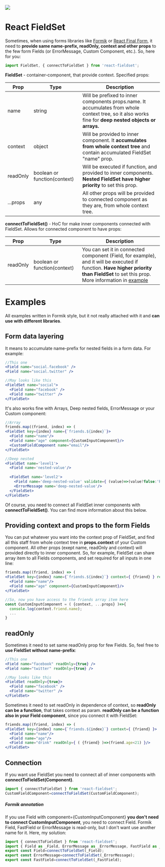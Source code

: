 [![](https://img.shields.io/npm/v/react-fieldset.svg?style=flat)](https://www.npmjs.com/package/react-fieldset)

# React FieldSet
Sometimes, when using forms libraries like [Formik](http://github.com/jaredpalmer/formik) or [React Final Form](https://github.com/final-form/react-final-form), it need to **provide same name-prefix, readOnly, context and other props** to the few form Fields (or ErrorMessage, Custom Component, etc.). So, here for you: 
```javascript
import FieldSet, { connectToFieldSet } from 'react-fieldset';
```
**FieldSet** - container-component, that provide context. Specified props:

Prop | Type | Description
-----|------|-----------
name | string | Will be prefixed to inner components props.name. It accumulates from whole context tree, so it also works fine for **deep nested objects or arrays.**
context | object | Will be provided to inner component. It **accumulates from whole context tree** and contain accumulated FieldSet "name" prop.
readOnly | boolean or function(context) | Will be executed if function, and provided to inner components. **Nested FieldSet have higher priority** to set this prop.
...props | any | All other props will be provided to connected component as they are, from whole context tree.

**connectToFieldSet()** - HoC for make inner components connected with FieldSet. Allows for connected component to have props: 

Prop | Type | Description
-----|------|-----------
readOnly | boolean or function(context) | You can set it in connected component (Field, for example), and it will be executed if function. **Have higher priority than FieldSet** to set this prop. More information in [example](https://github.com/realiarthur/react-fieldset#readonly)  
  
# Examples
All examples written in Formik style, but it not really attached with it and **can use with different libraries**.

## Form data layering 
It means to accumulate name-prefix for nested fields in a form data. For example: 
```jsx
//This one
<Field name="social.facebook" />
<Field name="social.twitter" />

//May looks like this
<FieldSet name="social">
  <Field name="facebook" />
  <Field name="twitter" />
</FieldSet>
```
It's also works fine with Arrays, Deep nested fields, ErrorMessage or your Custom component:
```jsx
//Array
friends.map((friend, index) => (
<FieldSet key={index} name={`friends.${index}`}>
  <Field name="name"/>
  <Field name="age" component={CustomInputComponent}/>
  <CustomFieldComponent name="email"/>
</FieldSet>

//Deep nested
<FieldSet name='level1'>
  <Field name='nested-value'/>
  
  <FieldSet name='level2'>
    <Field name='deep-nested-value' validate={ (value)=>(value?false:'Required!') }/>
    <ErrorMessage name='deep-nested-value'/>
  </FieldSet>
</FieldSet>
```
Of course, you need to connect all FieldSet inner components with **connectToFieldSet()**. You can find more information about this below.

## Providing context and props to the form Fields
You can put whatever you want into the context prop of FieldSet, and find all this staff from whole context tree in **props.context** of your Custom component. All other props (exept name, readOnly and context) will provided directly to inner component. So, for example, FieldSet can share array item to all Fields components, and set required for all inputs in one line:
```jsx
friends.map((friend, index) => (
<FieldSet key={index} name={`friends.${index}`} context={ {friend} } required={true}>
  <Field name="name"/>
  <Field name="age" component={CustomInputComponent}/>
</FieldSet>

//So, now you have access to the friends array item here 
const CustomInputComponent = ( {context, ...props} )=>{
  console.log(context.friend.name);
  ...
}

```

## readOnly
Sometimes it need to set same readOnly prop for few Fields. So, feel free to **use FieldSet without name-prefix**:
```jsx
//This one
<Field name="facebook" readOnly={true} />
<Field name="twitter" readOnly={true} />

//May looks like this
<FieldSet readOnly={true}>
  <Field name="facebook" />
  <Field name="twitter" />
</FieldSet>
```
Sometimes it need to set readOnly in dependence of context, so **readOnly can be a function**, that takes context as param. **readOnly can be a function also in your Field component**, since you connect it with FieldSet:  
```jsx
friends.map((friend, index) => (
<FieldSet key={index} name={`friends.${index}`} context={ {friend} }>
  <Field name="name"/>
  <Field name="age"/>
  <Field name="drink" readOnly={ ( {friend} )=>(friend.age<21) }/>
</FieldSet>
```

## Connection
If you want use FieldSet you need to connect all of inner components with **connectToFieldSet(Component)**.  
```javascript
import { connectToFieldSet } from 'react-fieldset';
CustomFieldComponent=connectToFieldSet(CustomFieldComponent);
```
##### Formik annotation
If you use Field with component={CustomInputComponent} **you don't need to connect CustomInputComponent**, you need to connect Field. Formik Field, FastField or ErrorMessage is read-only, but I don't want use another name for it. Here, my solution:
```javascript
import { connectToFieldSet } from 'react-fieldset';
import { Field as _Field, ErrorMessage as _ErrorMessage, FastField as _FastField } from 'formik';
export const Field=connectToFieldSet(_Field);
export const ErrorMessage=connectToFieldSet(_ErrorMessage);
export const FastField=connectToFieldSet(_FastField);
```
